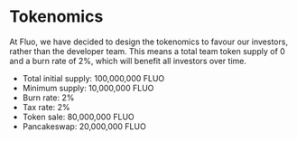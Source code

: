 # Tokenomics

At Fluo, we have decided to design the tokenomics to favour our investors, rather than the developer team. This means a total team token supply of 0 and a burn rate of 2%, which will benefit all investors over time.

* Total initial supply: 100,000,000 FLUO
* Minimum supply: 10,000,000 FLUO
* Burn rate: 2%
* Tax rate: 2%
* Token sale: 80,000,000 FLUO
* Pancakeswap: 20,000,000 FLUO